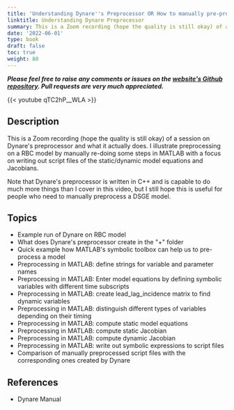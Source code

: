 ```yaml
---
title: 'Understanding Dynare''s Preprocessor OR How to manually pre-process a DSGE model (with MATLAB)'
linktitle: Understanding Dynare Preprocessor
summary: This is a Zoom recording (hope the quality is still okay) of a session on Dynare's preprocessor and what it actually does. I illustrate preprocessing on a RBC model by manually re-doing some steps in MATLAB with a focus on writing out script files of the static/dynamic model equations and Jacobians. Note that Dynare's preprocessor is written in C++ and is capable to do much more things than I cover in this video, but I still hope this is useful for people who need to manually pre-process a DSGE model.
date: '2022-06-01'
type: book
draft: false
toc: true
weight: 80
---
```

***Please feel free to raise any comments or issues on the [website's Github repository](https://github.com/wmutschl/mutschler.eu). Pull requests are very much appreciated.***

{{< youtube qTC2hP__WLA >}}

## Description
This is a Zoom recording (hope the quality is still okay) of a session on Dynare's preprocessor and what it actually does. I illustrate preprocessing on a RBC model by manually re-doing some steps in MATLAB with a focus on writing out script files of the static/dynamic model equations and Jacobians.

Note that Dynare's preprocessor is written in C++ and is capable to do much more things than I cover in this video, but I still hope this is useful for people who need to manually preprocess a DSGE model.

## Topics
- Example run of Dynare on RBC model
- What does Dynare's preprocessor create in the "+" folder
- Quick example how MATLAB's symbolic toolbox can help us to pre-process a model
- Preprocessing in MATLAB: define strings for variable and parameter names
- Preprocessing in MATLAB: Enter model equations by defining symbolic variables with different time subscripts
- Preprocessing in MATLAB: create lead_lag_incidence matrix to find dynamic variables
- Preprocessing in MATLAB: distinguish different types of variables depending on their timing
- Preprocessing in MATLAB: compute static model equations
- Preprocessing in MATLAB: compute static Jacobian
- Preprocessing in MATLAB: compute dynamic Jacobian
- Preprocessing in MATLAB: write out symbolic expressions to script files
- Comparison of manually preprocessed script files with the corresponding ones created by Dynare

## References
- Dynare Manual